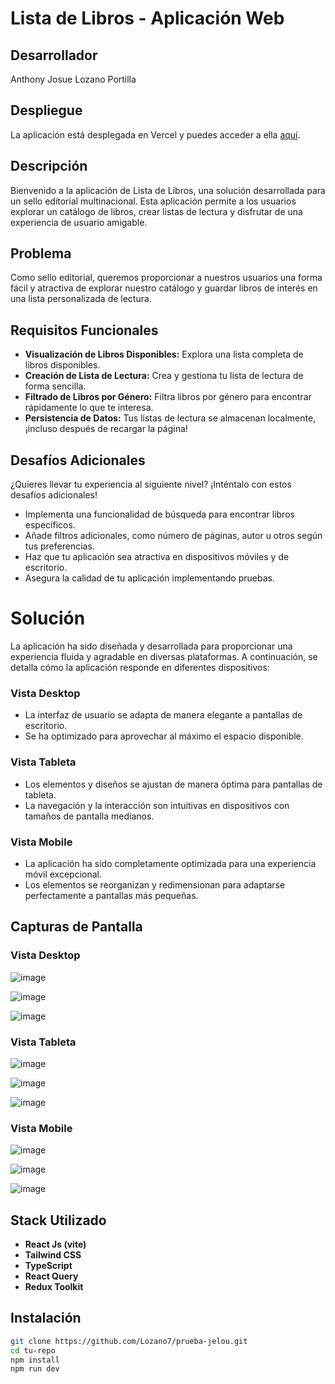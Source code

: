 # Lista de Libros - Aplicación Web

## Desarrollador
Anthony Josue Lozano Portilla

## Despliegue
La aplicación está desplegada en Vercel y puedes acceder a ella [aquí](https://prueba-jelou.vercel.app).

## Descripción
Bienvenido a la aplicación de Lista de Libros, una solución desarrollada para un sello editorial multinacional. Esta aplicación permite a los usuarios explorar un catálogo de libros, crear listas de lectura y disfrutar de una experiencia de usuario amigable.

## Problema
Como sello editorial, queremos proporcionar a nuestros usuarios una forma fácil y atractiva de explorar nuestro catálogo y guardar libros de interés en una lista personalizada de lectura.

## Requisitos Funcionales
- **Visualización de Libros Disponibles:** Explora una lista completa de libros disponibles.
- **Creación de Lista de Lectura:** Crea y gestiona tu lista de lectura de forma sencilla.
- **Filtrado de Libros por Género:** Filtra libros por género para encontrar rápidamente lo que te interesa.
- **Persistencia de Datos:** Tus listas de lectura se almacenan localmente, ¡incluso después de recargar la página!

## Desafíos Adicionales
¿Quieres llevar tu experiencia al siguiente nivel? ¡Inténtalo con estos desafíos adicionales!
- Implementa una funcionalidad de búsqueda para encontrar libros específicos.
- Añade filtros adicionales, como número de páginas, autor u otros según tus preferencias.
- Haz que tu aplicación sea atractiva en dispositivos móviles y de escritorio.
- Asegura la calidad de tu aplicación implementando pruebas.

# Solución

La aplicación ha sido diseñada y desarrollada para proporcionar una experiencia fluida y agradable en diversas plataformas. A continuación, se detalla cómo la aplicación responde en diferentes dispositivos:

### Vista Desktop
- La interfaz de usuario se adapta de manera elegante a pantallas de escritorio.
- Se ha optimizado para aprovechar al máximo el espacio disponible.
  
### Vista Tableta
- Los elementos y diseños se ajustan de manera óptima para pantallas de tableta.
- La navegación y la interacción son intuitivas en dispositivos con tamaños de pantalla medianos.

### Vista Mobile
- La aplicación ha sido completamente optimizada para una experiencia móvil excepcional.
- Los elementos se reorganizan y redimensionan para adaptarse perfectamente a pantallas más pequeñas.
  
## Capturas de Pantalla

### Vista Desktop

![image](https://github.com/Lozano7/prueba-jelou/assets/56984985/8ff47675-4a9b-431f-8586-f21c9b21e344)

![image](https://github.com/Lozano7/prueba-jelou/assets/56984985/736a72b7-8bcb-4b5a-9899-b9df0955ce9e)

![image](https://github.com/Lozano7/prueba-jelou/assets/56984985/e5d71ed1-defb-491e-8352-6a383ee6b352)


### Vista Tableta

![image](https://github.com/Lozano7/prueba-jelou/assets/56984985/2118a99e-88f8-4912-8d1c-811a3a3f6389)

![image](https://github.com/Lozano7/prueba-jelou/assets/56984985/b7507eed-3681-4c04-9f76-bf9fd103af0e)

![image](https://github.com/Lozano7/prueba-jelou/assets/56984985/5f91b6b4-c857-499a-a7b8-f91a6eeb88b2)


### Vista Mobile

![image](https://github.com/Lozano7/prueba-jelou/assets/56984985/9e6eb63a-e8c5-459f-9a9e-2cd528124b34)

![image](https://github.com/Lozano7/prueba-jelou/assets/56984985/671cfdf7-6b59-4ff3-85cb-ce152765d2ad)

![image](https://github.com/Lozano7/prueba-jelou/assets/56984985/185ad591-20e8-48f7-9a76-d95c69e172ce)



## Stack Utilizado
- **React Js (vite)**
- **Tailwind CSS**
- **TypeScript**
- **React Query**
- **Redux Toolkit**



## Instalación 
```bash
git clone https://github.com/Lozano7/prueba-jelou.git
cd tu-repo
npm install
npm run dev
